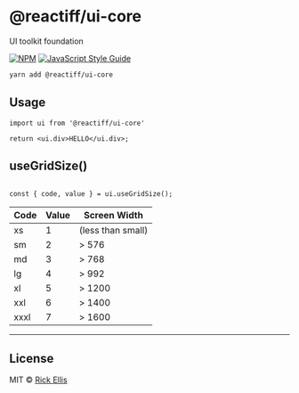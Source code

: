 # @reactiff/ui-core

UI toolkit foundation

[![NPM](https://img.shields.io/npm/v/@reactiff/ui-core.svg)](https://www.npmjs.com/package/@reactiff/ui-core) [![JavaScript Style Guide](https://img.shields.io/badge/code_style-standard-brightgreen.svg)](https://standardjs.com)


```bash
yarn add @reactiff/ui-core
```

## Usage

```tsx
import ui from '@reactiff/ui-core'

return <ui.div>HELLO</ui.div>;

```

## useGridSize()
```tsx

const { code, value } = ui.useGridSize();

```

| Code | Value | Screen Width      |
| ---- | ----- | -------------     |
| xs   | 1     | (less than small) |
| sm   | 2     | > 576         |
| md   | 3     | > 768         | 
| lg   | 4     | > 992         |
| xl   | 5     | > 1200        |
| xxl  | 6     | > 1400        | 
| xxxl | 7     | > 1600        | 

---

## License

MIT © [Rick Ellis](https://github.com/reactiff)
